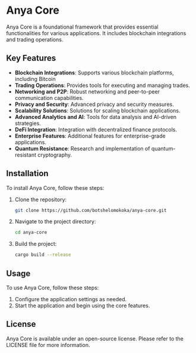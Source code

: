 # Anya Core

Anya Core is a foundational framework that provides essential functionalities for various applications. It includes blockchain integrations and trading operations.

## Key Features

- **Blockchain Integrations**: Supports various blockchain platforms, including Bitcoin
- **Trading Operations**: Provides tools for executing and managing trades.
- **Networking and P2P**: Robust networking and peer-to-peer communication capabilities.
- **Privacy and Security**: Advanced privacy and security measures.
- **Scalability Solutions**: Solutions for scaling blockchain applications.
- **Advanced Analytics and AI**: Tools for data analysis and AI-driven strategies.
- **DeFi Integration**: Integration with decentralized finance protocols.
- **Enterprise Features**: Additional features for enterprise-grade applications.
- **Quantum Resistance**: Research and implementation of quantum-resistant cryptography.

## Installation

To install Anya Core, follow these steps:

1. Clone the repository:

   ```bash
   git clone https://github.com/botshelomokoka/anya-core.git
   ```

2. Navigate to the project directory:

   ```bash
   cd anya-core
   ```

3. Build the project:

   ```bash
   cargo build --release
   ```

## Usage

To use Anya Core, follow these steps:

1. Configure the application settings as needed.
2. Start the application and begin using the core features.

## License

Anya Core is available under an open-source license. Please refer to the LICENSE file for more information.
